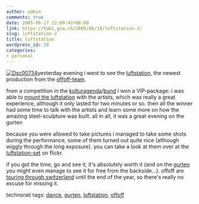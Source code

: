```yaml
---
author: admin
comments: true
date: 2005-06-17 22:09:42+00:00
link: https://habi.gna.ch/2005/06/18/luftstation-2/
slug: luftstation-2
title: luftstation
wordpress_id: 28
categories:
- personal
---
```



[![Dsc00734](https://habi.gna.ch/blog/images/DSC00734-tm.jpg)](https://habi.gna.ch/blog/images/DSC00734.jpg)yesterday evening i went to see the [luftstation](http://oeffoeff.ch/projects/luftstation.php), the newest production from the [offoff-team](http://oeffoeff.ch/).
  
from a competition in the [kulturagenda](http://www.kulturagenda.be/)/[bund](http://www.espace.ch/page_162.html) i won a VIP-package: i was able to [mount the luftstation](https://www.flickr.com/photos/habi/19942736/in/set-467068/) with the artists, which was really a great experience, although it only lasted for two minutes or so. then all the winner had some time to talk with the artists and learn some more on how the amazing steel-sculpture was built. all in all, it was a great evening on the gurten



because you were allowed to take pictures i managed to take some shots during the performance, some of them turned out quite nice (although wiggly through the long exposure). you can take a look at them over at the [luftstation-set](https://www.flickr.com/photos/habi/sets/467068/) on flickr.



if you got the time, go and see it, it's absolutely worth it (and on the [gurten](http://www.gurtenpark.ch/gurten) you might even manage to see it for free from the backside...). offoff are [touring through switzerland](http://oeffoeff.ch/dates/termine.php) until the end of the year, so there's really no excuse for missing it.


technorati tags: [dance](http://technorati.com/tag/dance), [gurten](http://technorati.com/tag/gurten), [luftstation](http://technorati.com/tag/luftstation), [offoff](http://technorati.com/tag/öfföff)
